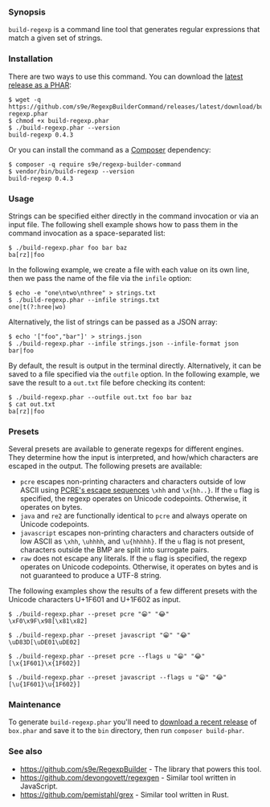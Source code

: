 ### Synopsis

`build-regexp` is a command line tool that generates regular expressions that match a given set of strings.


### Installation

There are two ways to use this command. You can download the [latest release as a PHAR](https://github.com/s9e/RegexpBuilderCommand/releases/latest/download/build-regexp.phar):
```
$ wget -q https://github.com/s9e/RegexpBuilderCommand/releases/latest/download/build-regexp.phar
$ chmod +x build-regexp.phar
$ ./build-regexp.phar --version
build-regexp 0.4.3
```

Or you can install the command as a [Composer](https://getcomposer.org/download/) dependency:

```
$ composer -q require s9e/regexp-builder-command
$ vendor/bin/build-regexp --version
build-regexp 0.4.3
```


### Usage

Strings can be specified either directly in the command invocation or via an input file. The following shell example shows how to pass them in the command invocation as a space-separated list:
```
$ ./build-regexp.phar foo bar baz
ba[rz]|foo
```

In the following example, we create a file with each value on its own line, then we pass the name of the file via the `infile` option:
```
$ echo -e "one\ntwo\nthree" > strings.txt
$ ./build-regexp.phar --infile strings.txt
one|t(?:hree|wo)
```

Alternatively, the list of strings can be passed as a JSON array:
```
$ echo '["foo","bar"]' > strings.json
$ ./build-regexp.phar --infile strings.json --infile-format json
bar|foo
```

By default, the result is output in the terminal directly. Alternatively, it can be saved to a file specified via the `outfile` option. In the following example, we save the result to a `out.txt` file before checking its content:
```
$ ./build-regexp.phar --outfile out.txt foo bar baz
$ cat out.txt
ba[rz]|foo
```


### Presets

Several presets are available to generate regexps for different engines. They determine how the input is interpreted, and how/which characters are escaped in the output. The following presets are available:

 - `pcre` escapes non-printing characters and characters outside of low ASCII using [PCRE's escape sequences](https://www.pcre.org/current/doc/html/pcre2syntax.html#SEC3) `\xhh` and `\x{hh..}`. If the `u` flag is specified, the regexp operates on Unicode codepoints. Otherwise, it operates on bytes.
 - `java` and `re2` are functionally identical to `pcre` and always operate on Unicode codepoints.
 - `javascript` escapes non-printing characters and characters outside of low ASCII as `\xhh`, `\uhhhh`, and `\u{hhhhh}`. If the `u` flag is not present, characters outside the BMP are split into surrogate pairs.
 - `raw` does not escape any literals. If the `u` flag is specified, the regexp operates on Unicode codepoints. Otherwise, it operates on bytes and is not guaranteed to produce a UTF-8 string.

The following examples show the results of a few different presets with the Unicode characters U+1F601 and U+1F602 as input.
```
$ ./build-regexp.phar --preset pcre "😁" "😂"
\xF0\x9F\x98[\x81\x82]

$ ./build-regexp.phar --preset javascript "😁" "😂"
\uD83D[\uDE01\uDE02]

$ ./build-regexp.phar --preset pcre --flags u "😁" "😂"
[\x{1F601}\x{1F602}]

$ ./build-regexp.phar --preset javascript --flags u "😁" "😂"
[\u{1F601}\u{1F602}]
```


### Maintenance

To generate `build-regexp.phar` you'll need to [download a recent release](https://github.com/box-project/box/releases) of `box.phar` and save it to the `bin` directory, then run `composer build-phar`.


### See also

 - https://github.com/s9e/RegexpBuilder - The library that powers this tool.
 - https://github.com/devongovett/regexgen - Similar tool written in JavaScript.
 - https://github.com/pemistahl/grex - Similar tool written in Rust.
